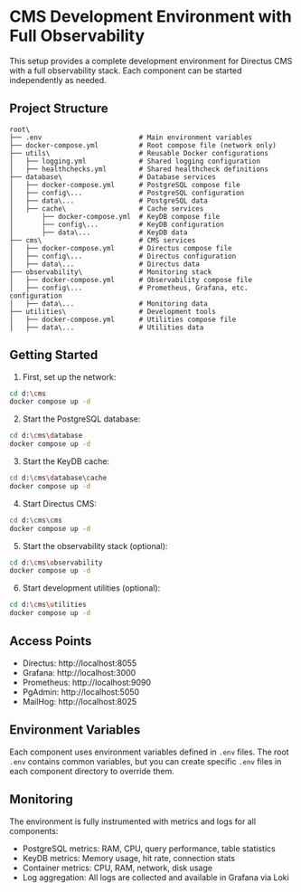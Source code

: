 # CMS Development Environment with Full Observability

This setup provides a complete development environment for Directus CMS with a full observability stack. Each component can be started independently as needed.

## Project Structure

```
root\
├── .env                        # Main environment variables
├── docker-compose.yml          # Root compose file (network only)
├── utils\                      # Reusable Docker configurations
│   ├── logging.yml             # Shared logging configuration
│   ├── healthchecks.yml        # Shared healthcheck definitions
├── database\                   # Database services
│   ├── docker-compose.yml      # PostgreSQL compose file
│   ├── config\...              # PostgreSQL configuration
│   ├── data\...                # PostgreSQL data
│   ├── cache\                  # Cache services
│       ├── docker-compose.yml  # KeyDB compose file
│       ├── config\...          # KeyDB configuration
│       ├── data\...            # KeyDB data
├── cms\                        # CMS services
│   ├── docker-compose.yml      # Directus compose file
│   ├── config\...              # Directus configuration
│   ├── data\...                # Directus data
├── observability\              # Monitoring stack
│   ├── docker-compose.yml      # Observability compose file
│   ├── config\...              # Prometheus, Grafana, etc. configuration
│   ├── data\...                # Monitoring data
├── utilities\                  # Development tools
│   ├── docker-compose.yml      # Utilities compose file
│   ├── data\...                # Utilities data
```

## Getting Started

1. First, set up the network:

```bash
cd d:\cms
docker compose up -d
```

2. Start the PostgreSQL database:

```bash
cd d:\cms\database
docker compose up -d
```

3. Start the KeyDB cache:

```bash
cd d:\cms\database\cache
docker compose up -d
```

4. Start Directus CMS:

```bash
cd d:\cms\cms
docker compose up -d
```

5. Start the observability stack (optional):

```bash
cd d:\cms\observability
docker compose up -d
```

6. Start development utilities (optional):

```bash
cd d:\cms\utilities
docker compose up -d
```

## Access Points

- Directus: http://localhost:8055
- Grafana: http://localhost:3000
- Prometheus: http://localhost:9090
- PgAdmin: http://localhost:5050
- MailHog: http://localhost:8025

## Environment Variables

Each component uses environment variables defined in `.env` files. The root `.env` contains common variables, but you can create specific `.env` files in each component directory to override them.

## Monitoring

The environment is fully instrumented with metrics and logs for all components:

- PostgreSQL metrics: RAM, CPU, query performance, table statistics
- KeyDB metrics: Memory usage, hit rate, connection stats
- Container metrics: CPU, RAM, network, disk usage
- Log aggregation: All logs are collected and available in Grafana via Loki
